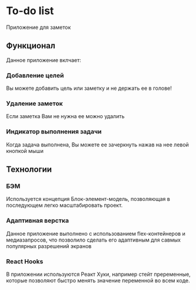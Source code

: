 # To-do list

Приложение для заметок

## Функционал

Данное приложение вклчает:

### Добавление целей

Вы можете добавить цель или заметку и не держать ее в голове!

### Удаление заметок

Если заметка Вам не нужна ее можно удалить

### Индикатор выполнения задачи

Когда задача выполнена, Вы можете ее зачеркнуть нажав на нее левой кнопкой мыши


## Технологии

### БЭМ

Используется концепция Блок-элемент-модель, позволяющая в последующем легко масштабировать проект.

### Адаптивная верстка

Данное приложение выполнено с использованием flex-контейнеров и медиазапросов, что позволило сделать его адаптивным для савмых популярных разрешений экранов

### React Hooks

В приложении используются Реакт Хуки, например стейт преременные, которые позволяют быстро менять значение переменной во всем коде.

